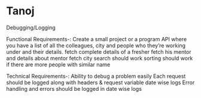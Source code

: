 # Tanoj

Debugging/Logging

Functional Requirements-:
Create a small project or a program API where you have a list of all the colleagues, city and people who they’re working under and their details.
fetch complete details of a fresher
fetch his mentor and details about mentor
fetch city
search should work
sorting should work if there are more people with similar name

Technical Requirements-:
Ability to debug a problem easily
Each request should be logged along with headers & request variable date wise logs
Error handling and errors should be logged in date wise logs
